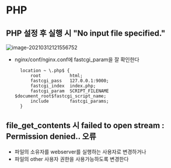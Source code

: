 # PHP

## PHP 설정 후 실행 시 "No input file specified." 

![image-20210312121556752](C:%5CUsers%5Ckjhkj%5CAppData%5CRoaming%5CTypora%5Ctypora-user-images%5Cimage-20210312121556752.png)

- nginx/conf/nginx.conf에  fastcgi_param을 잘 확인한다

        location ~ \.php$ {
            root           html;
            fastcgi_pass   127.0.0.1:9000;
            fastcgi_index  index.php;
            fastcgi_param  SCRIPT_FILENAME  $document_root$fastcgi_script_name;
            include        fastcgi_params;
        }



## file_get_contents 시 failed to open stream : Permission denied.. 오류

- 파일의 소유자를 webserver를 실행하는 사용자로 변경하거나
- 파일의 other 사용자 권한을 사용가능하도록 변경한다
